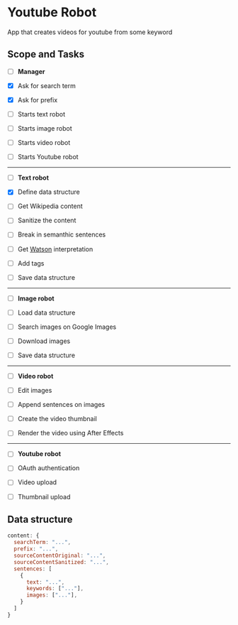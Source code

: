 # Youtube Robot
App that creates videos for youtube from some keyword

## Scope and Tasks
* [ ]  **Manager**
  
  * [x]  Ask for search term
  * [x]  Ask for prefix
  * [ ]  Starts text robot
  * [ ]  Starts image robot
  * [ ]  Starts video robot
  * [ ]  Starts Youtube robot

---

* [ ]  **Text robot**
  
  * [x]  Define data structure
  * [ ]  Get Wikipedia content
  * [ ]  Sanitize the content
  * [ ]  Break in semanthic sentences
  * [ ]  Get [Watson](https://www.ibm.com/watson/br-pt/?cm_mmc=Search_Google-_-Corporate+Advertising_Pillars-_-BR_BR-_-%2Bwatson_b&cm_mmca1=000027HR&cm_mmca2=10008442&cm_mmca7=1001637&cm_mmca8=kwd-20079536418&cm_mmca9=CjwKCAiA7t3yBRADEiwA4GFlIzfkIAIkCSMhLJT3GLzkuJ08w8gsxO02ZN2hAs4mI7wcRrEnB2Fc2BoC998QAvD_BwE&cm_mmca10=359418615521&cm_mmca11=b&gclid=CjwKCAiA7t3yBRADEiwA4GFlIzfkIAIkCSMhLJT3GLzkuJ08w8gsxO02ZN2hAs4mI7wcRrEnB2Fc2BoC998QAvD_BwE&gclsrc=aw.ds) interpretation
  * [ ]  Add tags
  * [ ]  Save data structure

---

* [ ]  **Image robot**

  * [ ]  Load data structure
  * [ ]  Search images on Google Images
  * [ ]  Download images
  * [ ]  Save data structure

---

* [ ]  **Video robot**
  
  * [ ]  Edit images
  * [ ]  Append sentences on images
  * [ ]  Create the video thumbnail
  * [ ]  Render the video using After Effects

---

* [ ]  **Youtube robot**
  
  * [ ]  OAuth authentication
  * [ ]  Video upload
  * [ ]  Thumbnail upload


## Data structure

```js
content: {
  searchTerm: "...",
  prefix: "...",
  sourceContentOriginal: "...",
  sourceContentSanitized: "...",
  sentences: [
    {
      text: "...",
      keywords: ["..."],
      images: ["..."],
    }
  ]  
}
```